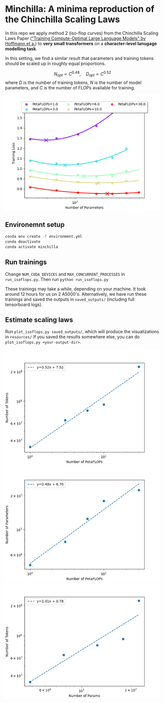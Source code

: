 # Minchilla: A minima reproduction of the Chinchilla Scaling Laws

In this repo we apply method 2 (iso-flop curves) from the Chinchilla Scaling Laws Paper
(["Training Compute-Optimal Large Language Models" by Hoffmann et a.](https://arxiv.org/pdf/2203.15556))
to **very small transformers** on a **character-level lanugage modelling task**.

In this setting, we find a similar result that parameters and training tokens should be scaled up in
roughly equal proportions.

$$N_{opt} \propto C^{0.48}, \quad D_{opt} \propto C^{0.52}$$
where $D$ is the number of training tokens, $N$ is the number of model parameters, and $C$ is the number of FLOPs available for training.

![IsoFlop curve](resources/isoflop_curve.png)


## Environemnt setup

```bash
conda env create -f environment.yml
conda deactivate
conda activate minchilla
```

## Run trainings

Change `NUM_CUDA_DEVICES` and `MAX_CONCURRENT_PROCESSES` in `run_isoflops.py`.
Then run `python run_isoflops.py`

These trainings may take a while, depending on your machine. It took around 12 hours for us on 2 A5000's.
Alternatively, we have run these trainings and saved the outputs in `saved_outputs/`
(including full tensorboard logs).

## Estimate scaling laws

Run `plot_isoflops.py saved_outputs/`, which will produce the visualizations in `resources/`
If you saved the results somewhere else, you can do `plot_isoflops.py <your-output-dir>`.

![Tokens vs flops](resources/minima_tokens_vs_flops.png)
![Params vs flops](resources/minima_params_vs_flops.png)
![Tokens vs params](resources/minima_tokens_vs_params.png)

